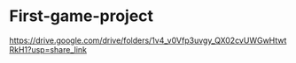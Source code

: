 # First-game-project

https://drive.google.com/drive/folders/1v4_v0Vfp3uvgy_QX02cvUWGwHtwtRkH1?usp=share_link
